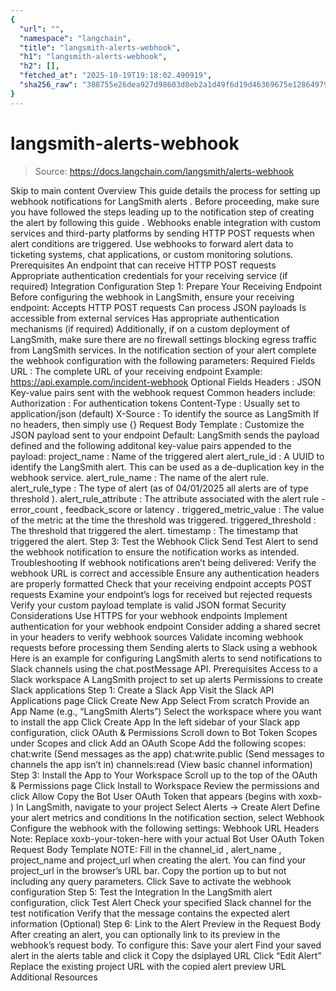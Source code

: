 ```yaml
---
{
  "url": "",
  "namespace": "langchain",
  "title": "langsmith-alerts-webhook",
  "h1": "langsmith-alerts-webhook",
  "h2": [],
  "fetched_at": "2025-10-19T19:18:02.490919",
  "sha256_raw": "388755e26dea927d98603d8eb2a1d49f6d19d46369675e12864979bf7a4edcfc"
}
---
```


# langsmith-alerts-webhook

> Source: https://docs.langchain.com/langsmith/alerts-webhook

Skip to main content
Overview
This guide details the process for setting up webhook notifications for LangSmith alerts . Before proceeding, make sure you have followed the steps leading up to the notification step of creating the alert by following this guide . Webhooks enable integration with custom services and third-party platforms by sending HTTP POST requests when alert conditions are triggered. Use webhooks to forward alert data to ticketing systems, chat applications, or custom monitoring solutions.
Prerequisites
An endpoint that can receive HTTP POST requests
Appropriate authentication credentials for your receiving service (if required)
Integration Configuration
Step 1: Prepare Your Receiving Endpoint
Before configuring the webhook in LangSmith, ensure your receiving endpoint:
Accepts HTTP POST requests
Can process JSON payloads
Is accessible from external services
Has appropriate authentication mechanisms (if required)
Additionally, if on a custom deployment of LangSmith, make sure there are no firewall settings blocking egress traffic from LangSmith services.
In the notification section of your alert complete the webhook configuration with the following parameters:
Required Fields
URL : The complete URL of your receiving endpoint
Example: https://api.example.com/incident-webhook
Optional Fields
Headers : JSON Key-value pairs sent with the webhook request
Common headers include:
Authorization
: For authentication tokens
Content-Type
: Usually set to application/json
(default)
X-Source
: To identify the source as LangSmith
If no headers, then simply use {}
Request Body Template : Customize the JSON payload sent to your endpoint
Default: LangSmith sends the payload defined and the following additonal key-value pairs appended to the payload:
project_name
: Name of the triggered alert
alert_rule_id
: A UUID to identify the LangSmith alert. This can be used as a de-duplication key in the webhook service.
alert_rule_name
: The name of the alert rule.
alert_rule_type
: The type of alert (as of 04/01/2025 all alerts are of type threshold
).
alert_rule_attribute
: The attribute associated with the alert rule - error_count
, feedback_score
or latency
.
triggered_metric_value
: The value of the metric at the time the threshold was triggered.
triggered_threshold
: The threshold that triggered the alert.
timestamp
: The timestamp that triggered the alert.
Step 3: Test the Webhook
Click Send Test Alert to send the webhook notification to ensure the notification works as intended.
Troubleshooting
If webhook notifications aren’t being delivered:
Verify the webhook URL is correct and accessible
Ensure any authentication headers are properly formatted
Check that your receiving endpoint accepts POST requests
Examine your endpoint’s logs for received but rejected requests
Verify your custom payload template is valid JSON format
Security Considerations
Use HTTPS for your webhook endpoints
Implement authentication for your webhook endpoint
Consider adding a shared secret in your headers to verify webhook sources
Validate incoming webhook requests before processing them
Sending alerts to Slack using a webhook
Here is an example for configuring LangSmith alerts to send notifications to Slack channels using the chat.postMessage
API.
Prerequisites
Access to a Slack workspace
A LangSmith project to set up alerts
Permissions to create Slack applications
Step 1: Create a Slack App
Visit the Slack API Applications page
Click Create New App
Select From scratch
Provide an App Name (e.g., “LangSmith Alerts”)
Select the workspace where you want to install the app
Click Create App
In the left sidebar of your Slack app configuration, click OAuth & Permissions
Scroll down to Bot Token Scopes under Scopes and click Add an OAuth Scope
Add the following scopes:
chat:write
(Send messages as the app)
chat:write.public
(Send messages to channels the app isn’t in)
channels:read
(View basic channel information)
Step 3: Install the App to Your Workspace
Scroll up to the top of the OAuth & Permissions page
Click Install to Workspace
Review the permissions and click Allow
Copy the Bot User OAuth Token that appears (begins with xoxb-
)
In LangSmith, navigate to your project
Select Alerts → Create Alert
Define your alert metrics and conditions
In the notification section, select Webhook
Configure the webhook with the following settings:
Webhook URL
Headers
Note: Replace xoxb-your-token-here
with your actual Bot User OAuth Token
Request Body Template
NOTE: Fill in the channel_id
, alert_name
, project_name
and project_url
when creating the alert. You can find your project_url
in the browser’s URL bar. Copy the portion up to but not including any query parameters.
Click Save to activate the webhook configuration
Step 5: Test the Integration
In the LangSmith alert configuration, click Test Alert
Check your specified Slack channel for the test notification
Verify that the message contains the expected alert information
(Optional) Step 6: Link to the Alert Preview in the Request Body
After creating an alert, you can optionally link to its preview in the webhook’s request body.
To configure this:
Save your alert
Find your saved alert in the alerts table and click it
Copy the dsiplayed URL
Click “Edit Alert”
Replace the existing project URL with the copied alert preview URL
Additional Resources